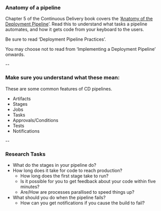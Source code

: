 ### Anatomy of a pipeline

Chapter 5 of the Continuous Delivery book covers the ‘[Anatomy of the Deployment Pipeline](https://www.informit.com/articles/article.aspx?p=1621865)’. Read this to understand what tasks a pipeline automates, and how it gets code from your keyboard to the users.

Be sure to read ‘Deployment Pipeline Practices’.

You may choose not to read from ‘Implementing a Deployment Pipeline’ onwards.

--

### Make sure you understand what these mean:

These are some common features of CD pipelines.

- Artifacts
- Stages
- Jobs
- Tasks
- Approvals/Conditions
- Tests
- Notifications

--

### Research Tasks

* What do the stages in your pipeline do?
* How long does it take for code to reach production? 
    * How long does the first stage take to run?
    * Is it possible for you to get feedback about your code within five minutes?
    * Are/How are processes parallised to speed things up?
* What should you do when the pipeline fails?
    * How can you get notifications if you cause the build to fail?